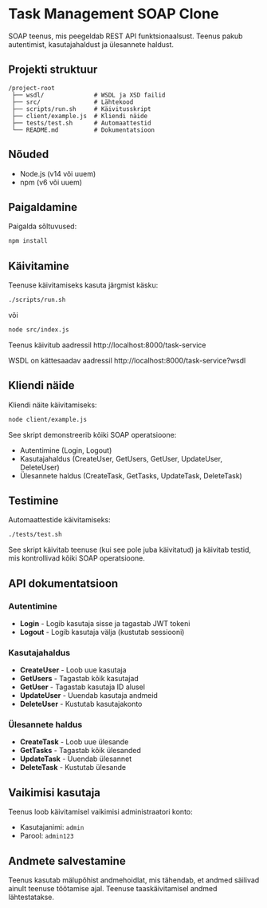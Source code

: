 # Task Management SOAP Clone

SOAP teenus, mis peegeldab REST API funktsionaalsust. Teenus pakub autentimist, kasutajahaldust ja ülesannete haldust.

## Projekti struktuur

```
/project-root
 ├── wsdl/              # WSDL ja XSD failid
 ├── src/               # Lähtekood
 ├── scripts/run.sh     # Käivitusskript
 ├── client/example.js  # Kliendi näide
 ├── tests/test.sh      # Automaattestid
 └── README.md          # Dokumentatsioon
```

## Nõuded

- Node.js (v14 või uuem)
- npm (v6 või uuem)

## Paigaldamine

Paigalda sõltuvused:

```bash
npm install
```

## Käivitamine

Teenuse käivitamiseks kasuta järgmist käsku:

```bash
./scripts/run.sh
```

või

```bash
node src/index.js
```

Teenus käivitub aadressil http://localhost:8000/task-service

WSDL on kättesaadav aadressil http://localhost:8000/task-service?wsdl

## Kliendi näide

Kliendi näite käivitamiseks:

```bash
node client/example.js
```

See skript demonstreerib kõiki SOAP operatsioone:
- Autentimine (Login, Logout)
- Kasutajahaldus (CreateUser, GetUsers, GetUser, UpdateUser, DeleteUser)
- Ülesannete haldus (CreateTask, GetTasks, UpdateTask, DeleteTask)

## Testimine

Automaattestide käivitamiseks:

```bash
./tests/test.sh
```

See skript käivitab teenuse (kui see pole juba käivitatud) ja käivitab testid, mis kontrollivad kõiki SOAP operatsioone.

## API dokumentatsioon

### Autentimine

- **Login** - Logib kasutaja sisse ja tagastab JWT tokeni
- **Logout** - Logib kasutaja välja (kustutab sessiooni)

### Kasutajahaldus

- **CreateUser** - Loob uue kasutaja
- **GetUsers** - Tagastab kõik kasutajad
- **GetUser** - Tagastab kasutaja ID alusel
- **UpdateUser** - Uuendab kasutaja andmeid
- **DeleteUser** - Kustutab kasutajakonto

### Ülesannete haldus

- **CreateTask** - Loob uue ülesande
- **GetTasks** - Tagastab kõik ülesanded
- **UpdateTask** - Uuendab ülesannet
- **DeleteTask** - Kustutab ülesande

## Vaikimisi kasutaja

Teenus loob käivitamisel vaikimisi administraatori konto:

- Kasutajanimi: `admin`
- Parool: `admin123`

## Andmete salvestamine

Teenus kasutab mälupõhist andmehoidlat, mis tähendab, et andmed säilivad ainult teenuse töötamise ajal. Teenuse taaskäivitamisel andmed lähtestatakse.
